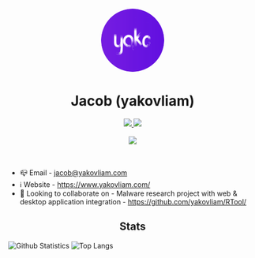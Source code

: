 <p align="center">
    <img style="border-radius: 100px" width="128" height="128" src="https://raw.githubusercontent.com/yakovliam/yakovliam/master/circle-cropped.png">
</p>

<h1 align="center">Jacob (yakovliam)</h1>

<p align="center">
  <a href="https://twitter.com/yakovliam">
    <img width="22px" src="https://cdn.jsdelivr.net/npm/simple-icons@v3/icons/twitter.svg" />
  </a>

  <a href="https://github.com/yakovliam">
    <img width="22px" src="https://cdn.jsdelivr.net/npm/simple-icons@v3/icons/github.svg" />
  </a>
  <br/>
  <br/>
  <img src="https://komarev.com/ghpvc/?username=yakovliam"/>
</p>

<br/>

<p align="center">
	<ul>
		<li>📪 Email - <a href="mailto:jacob@yakovliam.com">jacob@yakovliam.com</a></li>
		<li>ℹ️ Website - <a href="https://www.yakovliam.com/">https://www.yakovliam.com/</a></li>
		<li>🍻 Looking to collaborate on - Malware research project with web & desktop application integration - <a href="https://github.com/yakovliam/RTool/">https://github.com/yakovliam/RTool/</a></li>
	</ul>
</p>

<h2 align="center">Stats</h2>


![Github Statistics](https://github-readme-stats.vercel.app/api?username=yakovliam&count_private=true&show_icons=true&include_all_commits=true)
![Top Langs](https://github-readme-stats.vercel.app/api/top-langs/?username=yakovliam)

